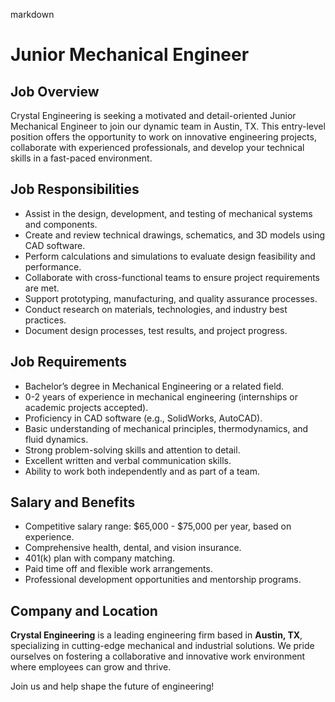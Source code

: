 markdown
# Junior Mechanical Engineer

## Job Overview  
Crystal Engineering is seeking a motivated and detail-oriented Junior Mechanical Engineer to join our dynamic team in Austin, TX. This entry-level position offers the opportunity to work on innovative engineering projects, collaborate with experienced professionals, and develop your technical skills in a fast-paced environment.

## Job Responsibilities  
- Assist in the design, development, and testing of mechanical systems and components.  
- Create and review technical drawings, schematics, and 3D models using CAD software.  
- Perform calculations and simulations to evaluate design feasibility and performance.  
- Collaborate with cross-functional teams to ensure project requirements are met.  
- Support prototyping, manufacturing, and quality assurance processes.  
- Conduct research on materials, technologies, and industry best practices.  
- Document design processes, test results, and project progress.  

## Job Requirements  
- Bachelor’s degree in Mechanical Engineering or a related field.  
- 0-2 years of experience in mechanical engineering (internships or academic projects accepted).  
- Proficiency in CAD software (e.g., SolidWorks, AutoCAD).  
- Basic understanding of mechanical principles, thermodynamics, and fluid dynamics.  
- Strong problem-solving skills and attention to detail.  
- Excellent written and verbal communication skills.  
- Ability to work both independently and as part of a team.  

## Salary and Benefits  
- Competitive salary range: $65,000 - $75,000 per year, based on experience.  
- Comprehensive health, dental, and vision insurance.  
- 401(k) plan with company matching.  
- Paid time off and flexible work arrangements.  
- Professional development opportunities and mentorship programs.  

## Company and Location  
**Crystal Engineering** is a leading engineering firm based in **Austin, TX**, specializing in cutting-edge mechanical and industrial solutions. We pride ourselves on fostering a collaborative and innovative work environment where employees can grow and thrive.  

Join us and help shape the future of engineering!